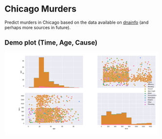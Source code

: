 # Chicago Murders
Predict murders in Chicago based on the data available on [dnainfo](https://www.dnainfo.com) (and perhaps more sources in future).

## Demo plot (Time, Age, Cause)

![Time Age Cause plot](src/data/outputs/time_age_cause_plot.png)
